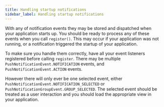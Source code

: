 ```yaml
---
title: Handling startup notifications
sidebar_label: Handling startup notifications
---
```


With any of notification events they may be stored and dispatched when your application starts up. 
You should be ready to process any of these events when you call `register()`. 
This may occur if your application was not running, or a notification triggered the startup of your application.

To make sure you handle them correctly, have all your event listeners registered before calling `register`. 
There may be multiple `PushNotificationEvent.NOTIFICATION` events, and `PushNotificationEvent.ACTION` events.

However there will only ever be one selected event, either `PushNotificationEvent.NOTIFICATION_SELECTED` or `PushNotificationGroupEvent.GROUP_SELECTED`. 
The selected event should be treated as a user interaction and you should load the appropriate view in your application.
